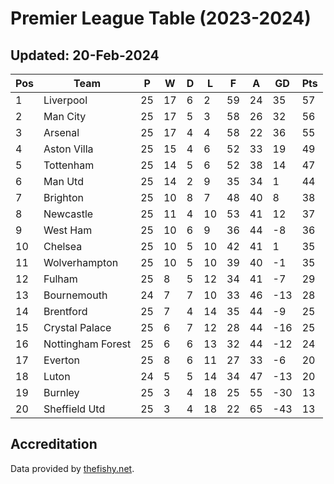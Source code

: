 # Premier League Table (2023-2024)
## Updated: 20-Feb-2024

| Pos | Team | P | W | D | L | F | A | GD | Pts |
| --- | --- | --- | --- | --- | --- | --- | --- | --- | --- |
| 1 | Liverpool | 25 | 17 | 6 | 2 | 59 | 24 | 35 | 57 |
| 2 | Man City | 25 | 17 | 5 | 3 | 58 | 26 | 32 | 56 |
| 3 | Arsenal | 25 | 17 | 4 | 4 | 58 | 22 | 36 | 55 |
| 4 | Aston Villa | 25 | 15 | 4 | 6 | 52 | 33 | 19 | 49 |
| 5 | Tottenham | 25 | 14 | 5 | 6 | 52 | 38 | 14 | 47 |
| 6 | Man Utd | 25 | 14 | 2 | 9 | 35 | 34 | 1 | 44 |
| 7 | Brighton | 25 | 10 | 8 | 7 | 48 | 40 | 8 | 38 |
| 8 | Newcastle | 25 | 11 | 4 | 10 | 53 | 41 | 12 | 37 |
| 9 | West Ham | 25 | 10 | 6 | 9 | 36 | 44 | -8 | 36 |
| 10 | Chelsea | 25 | 10 | 5 | 10 | 42 | 41 | 1 | 35 |
| 11 | Wolverhampton | 25 | 10 | 5 | 10 | 39 | 40 | -1 | 35 |
| 12 | Fulham | 25 | 8 | 5 | 12 | 34 | 41 | -7 | 29 |
| 13 | Bournemouth | 24 | 7 | 7 | 10 | 33 | 46 | -13 | 28 |
| 14 | Brentford | 25 | 7 | 4 | 14 | 35 | 44 | -9 | 25 |
| 15 | Crystal Palace | 25 | 6 | 7 | 12 | 28 | 44 | -16 | 25 |
| 16 | Nottingham Forest | 25 | 6 | 6 | 13 | 32 | 44 | -12 | 24 |
| 17 | Everton | 25 | 8 | 6 | 11 | 27 | 33 | -6 | 20 |
| 18 | Luton | 24 | 5 | 5 | 14 | 34 | 47 | -13 | 20 |
| 19 | Burnley | 25 | 3 | 4 | 18 | 25 | 55 | -30 | 13 |
| 20 | Sheffield Utd | 25 | 3 | 4 | 18 | 22 | 65 | -43 | 13 |

## Accreditation 

Data provided by [thefishy.net](https://www.thefishy.net/).